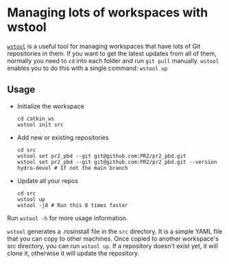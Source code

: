 # Managing lots of workspaces with wstool

[`wstool`](http://wiki.ros.org/wstool) is a useful tool for managing workspaces that have lots of Git repositories in them.
If you want to get the latest updates from all of them, normally you need to `cd` into each folder and run `git pull` manually.
`wstool` enables you to do this with a single command: `wstool up`

## Usage
- Initialize the workspace
  ```
  cd catkin_ws
  wstool init src
  ```
  
- Add new or existing repositories
  ```
  cd src
  wstool set pr2_pbd --git git@github.com:PR2/pr2_pbd.git
  wstool set pr2_pbd --git git@github.com:PR2/pr2_pbd.git --version hydro-devel # If not the main branch
  ```
  
- Update all your repos
  ```
  cd src
  wstool up
  wstool -j8 # Run this 8 times faster
  ```

Run `wstool -h` for more usage information.

`wstool` generates a .rosinstall file in the `src` directory.
It is a simple YAML file that you can copy to other machines.
Once copied to another workspace's src directory, you can run `wstool up`.
If a repository doesn't exist yet, it will clone it, otherwise it will update the repository.
